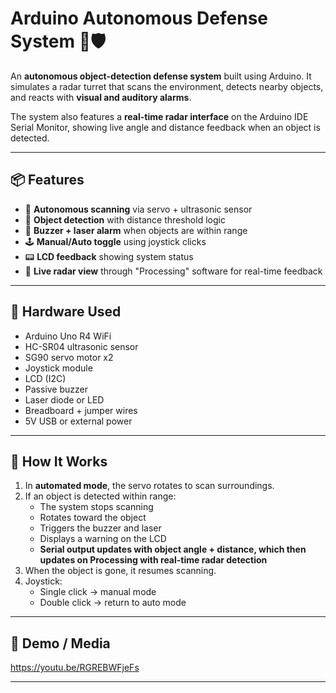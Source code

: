 # Arduino Autonomous Defense System 🔧🛡️

An **autonomous object-detection defense system** built using Arduino. It simulates a radar turret that scans the environment, detects nearby objects, and reacts with **visual and auditory alarms**.

The system also features a **real-time radar interface** on the Arduino IDE Serial Monitor, showing live angle and distance feedback when an object is detected.

---

## 📦 Features

- 🧠 **Autonomous scanning** via servo + ultrasonic sensor
- 🎯 **Object detection** with distance threshold logic
- 🚨 **Buzzer + laser alarm** when objects are within range
- 🕹️ **Manual/Auto toggle** using joystick clicks
- 📟 **LCD feedback** showing system status
- 📡 **Live radar view** through "Processing" software for real-time feedback 

---

## 🧰 Hardware Used

- Arduino Uno R4 WiFi
- HC-SR04 ultrasonic sensor
- SG90 servo motor x2
- Joystick module
- LCD (I2C)
- Passive buzzer
- Laser diode or LED
- Breadboard + jumper wires
- 5V USB or external power

---

## 🚀 How It Works

1. In **automated mode**, the servo rotates to scan surroundings.
2. If an object is detected within range:
   - The system stops scanning
   - Rotates toward the object
   - Triggers the buzzer and laser
   - Displays a warning on the LCD
   - **Serial output updates with object angle + distance, which then updates on Processing with real-time radar detection** 
3. When the object is gone, it resumes scanning.
4. Joystick:
   - Single click → manual mode
   - Double click → return to auto mode

---

## 📸 Demo / Media
https://youtu.be/RGREBWFjeFs



---
